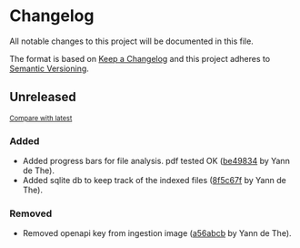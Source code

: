 # Changelog

All notable changes to this project will be documented in this file.

The format is based on [Keep a Changelog](http://keepachangelog.com/en/1.0.0/)
and this project adheres to [Semantic Versioning](http://semver.org/spec/v2.0.0.html).

<!-- insertion marker -->
## Unreleased

<small>[Compare with latest](https://github.com/ydethe/rag_indexer/compare/94eb7c1b309263c638f3e92cea40ebdc13d83ac1...HEAD)</small>

### Added

- Added progress bars for file analysis. pdf tested OK ([be49834](https://github.com/ydethe/rag_indexer/commit/be49834155c7b30d3ad5a4abfd08174d3cd229fe) by Yann de The).
- Added sqlite db to keep track of the indexed files ([8f5c67f](https://github.com/ydethe/rag_indexer/commit/8f5c67ffa1c27698802ac9d3b1274b087656d5d9) by Yann de The).

### Removed

- Removed openapi key from ingestion image ([a56abcb](https://github.com/ydethe/rag_indexer/commit/a56abcb933960ce1a4a4cea974bc23ec51b37607) by Yann de The).

<!-- insertion marker -->
